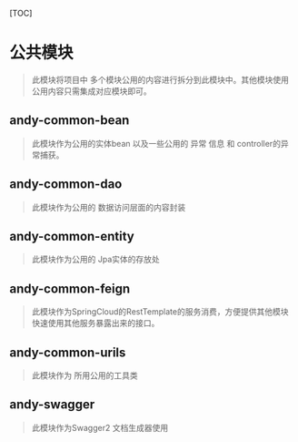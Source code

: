 [TOC]

# 公共模块

> 此模块将项目中  多个模块公用的内容进行拆分到此模块中。其他模块使用公用内容只需集成对应模块即可。


## andy-common-bean

> 此模块作为公用的实体bean 以及一些公用的 异常 信息 和 controller的异常捕获。


## andy-common-dao
> 此模块作为公用的 数据访问层面的内容封装

## andy-common-entity

> 此模块作为公用的 Jpa实体的存放处

## andy-common-feign

> 此模块作为SpringCloud的RestTemplate的服务消费，方便提供其他模块快速使用其他服务暴露出来的接口。

## andy-common-urils

> 此模块作为 所用公用的工具类

## andy-swagger

> 此模块作为Swagger2 文档生成器使用